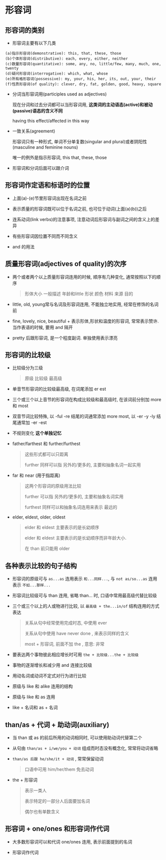 # 形容词

## 形容词的类别

- 形容词主要有以下几类

```
(a)指示形容词(demonstrative): this, that, these, those
(b)个体形容词(distributive): each, every, either, neither
(c)数量形容词(quantitative): some, any, no, little/few, many, much, one, twenty
(d)疑问形容词(interrogative): which, what, whose
(e)所有格形容词(possessive): my, your, his, her, its, out, your, their
(f)性质形容词(of quality): clever, dry, fat, golden, good, heavy, square 
```

- 分词当形容词用(participles used as adjectives)

  现在分词和过去分词都可以当形容词用, **这类词的主动语态(active)和被动(passive)语态的含义不同**

  having this effect/affected in this way

- 一致关系(agreement)

  形容词只有一种形式, 单词不分单复数(singular and plural)或者阴阳性(masculine and feminine nouns)

  唯一的例外是指示形容词, this that, these, those

- 形容词和分词后面可以跟介词

## 形容词作定语和标语时的位置

- 上面(a)-(e)节里形容词出现在名词之前
- 表示质量的形容词既可以位于名词之前, 也可位于动词(上面(a)(b))之后

- 连系动词(link verbs)的注意事项, 注意动词后形容词与副词之间的含义上的差异
- 有些形容词因位置不同而不同含义
- and 的用法

## 质量形容词(adjectives of quality)的次序

- 两个或者两个以上质量形容词连用的时候, 顺序有几种变化, 通常按照以下的顺序

  > 形体大小 一般描述 年龄和little 形状 颜色 材料 来源 目的

- little, old, young常与名词及形容词连用, 不能独立地实用, 经常在修饰的名词前

- fine, lovely, nice, beautiful + 表示形体,形状和温度的形容词, 常常表示赞许. 当作表语的时候, 要用 and 隔开

- pretty 后跟形容词, 是一个程度副词. 单独使用表示漂亮

## 形容词的比较级

- 比较级分为三级

  > 原级 比较级 最高级

- 单音节形容词的比较级最高级, 在词尾添加 er est

- 三个或三个以上音节的形容词在构成比较级和最高级时, 在该词前分别加 more 和 most

- 双音节词比较特殊, 以 -ful -re 结尾的词通常添加 more most, 以 -er -y -ly 结尾通常加 -er -est

- 不规则变化 **这个单独记忆**

- father/farthest 和 further/furthest

  > 这些形式都可以只距离
  >
  > further 同样可以指 另外的/更多的, 主要和抽象名词一起实用

- far 和 near (用于指距离)

  > 这两个形容词的原级用法比较
  >
  > further 可以指 另外的/更多的, 主要和抽象名词实用
  >
  > furthest 同样可以和抽象名词连用来表示 最远的

- elder, eldest, older, oldest

  > elder 和 eldest 主要表示的是长幼顺序
  >
  > elder 和 eldest 主要表示的是长幼顺序而非年龄大小.
  >
  > 在 than 前只能用 older

## 各种表示比较的句子结构

- 形容词的原级可与 `as...as` 连用表示 `和...同样...`, 与 `not as/so...as` 连用表示 `不如...那样...`

- 形容词比较级可与 than 连用, 省略 than... 时, 口语中常用最高级代替比较级

- 三个或三个以上的人或物进行比较, 以 `最高级 + the...in/of` 结构连用的方式表达

  > 关系从句中经常使用完成时态, 中使用 ever
  >
  > 关系从句中使用 have never done , 来表示同样的含义
  >
  > most + 形容词, 前面不加 the , 意思: 非常

- 要表达两个事物彼此相应增长时可用 `the + 比较级...the + 比较级`

- 事物的逐渐增长和减少用 and 连接比较级
- 用动名词或动词不定式对行为进行比较
- 原级与 like 和 alike 连用的结构
- 原级与 like 和 as 连用
- like + 名词和 as + 名词

## than/as + 代词 + 助动词(auxiliary)

- 当 than 或 as 的前后所用的动词相同时, 可以使用助动词代替第二个

- 从句由  `than/as + i/we/you + 动词` 组成而时态没有概念化, 常常将动词省略

- `than/as 后跟 he/she/it + 动词` , 常常保留动词

  > 口语中可用 him/her/them 免去动词

- the + 形容词

  > 表示一类人
  >
  > 表示特定的一部分人后面要加名词
  >
  > 偶尔也有单数含义

## 形容词 + one/ones 和形容词作代词

- 大多数形容词可以和代词 one/ones 连用, 表示前面提到的名词

- 形容词作代词

